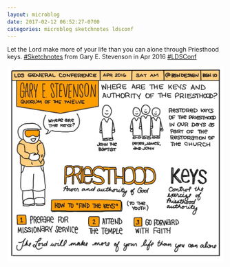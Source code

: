 ```yaml
---
layout: microblog
date: 2017-02-12 06:52:27-0700
categories: microblog sketchnotes ldsconf
---
```

Let the Lord make more of your life than you can alone through Priesthood keys. [#Sketchnotes](/categories/sketchnotes) from Gary E. Stevenson in Apr 2016 [#LDSConf](/categories/ldsconf)

![Where Are The Keys Sketchnote](/images/microblog/201702120652.jpg)

